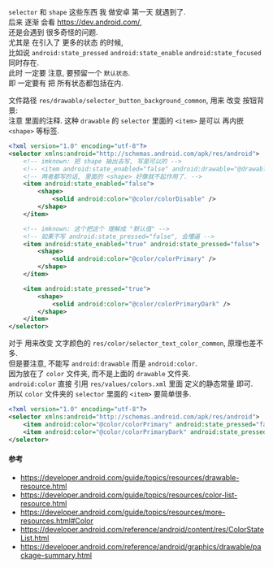 `selector` 和 `shape` 这些东西 我 做安卓 第一天 就遇到了.  
后来 逐渐 会看 https://dev.android.com/,  
还是会遇到 很多奇怪的问题.  
尤其是 在引入了 更多的状态 的时候,  
比如说 `android:state_pressed` `android:state_enable` `android:state_focused` 同时存在.  
此时 一定要 注意, 要预留一个 `默认状态`.  
即 一定要有 把 所有状态都包括在内.  

文件路径 `res/drawable/selector_button_background_common`, 用来 改变 按钮背景:  
注意 里面的注释. 这种 `drawable` 的 `selector` 里面的 `<item>` 是可以 再内嵌 `<shape>` 等标签.  
``` xml
<?xml version="1.0" encoding="utf-8"?>
<selector xmlns:android="http://schemas.android.com/apk/res/android">
    <!-- imknown: 把 shape 抽出去写, 写是可以的 -->
    <!-- <item android:state_enabled="false" android:drawable="@drawable/shape_common_button_background_disable"> -->
    <!-- 两者都写的话, 里面的 <shape> 好像就不起作用了. -->
    <item android:state_enabled="false">
        <shape>
            <solid android:color="@color/colorDisable" />
        </shape>
    </item>

    <!-- imknown: 这个把这个 理解成 "默认值" -->
    <!-- 如果不写 android:state_pressed="false", 会懵逼 -->
    <item android:state_enabled="true" android:state_pressed="false">
        <shape>
            <solid android:color="@color/colorPrimary" />
        </shape>
    </item>

    <item android:state_pressed="true">
        <shape>
            <solid android:color="@color/colorPrimaryDark" />
        </shape>
    </item>
</selector>
```

对于 用来改变 文字颜色的 `res/color/selector_text_color_common`, 原理也差不多.  
但是要注意, 不能写 `android:drawable` 而是 `android:color`.  
因为放在了 `color` 文件夹, 而不是上面的 `drawable` 文件夹.  
`android:color` 直接 引用 `res/values/colors.xml` 里面 定义的静态常量 即可.  
所以 `color` 文件夹的 `selector` 里面的 `<item>` 要简单很多.

``` xml
<?xml version="1.0" encoding="utf-8"?>
<selector xmlns:android="http://schemas.android.com/apk/res/android">
    <item android:color="@color/colorPrimary" android:state_pressed="false"/>
    <item android:color="@color/colorPrimaryDark" android:state_pressed="true"/>
</selector>
```

#### 参考
- https://developer.android.com/guide/topics/resources/drawable-resource.html
- https://developer.android.com/guide/topics/resources/color-list-resource.html
- https://developer.android.com/guide/topics/resources/more-resources.html#Color
- https://developer.android.com/reference/android/content/res/ColorStateList.html
- https://developer.android.com/reference/android/graphics/drawable/package-summary.html
